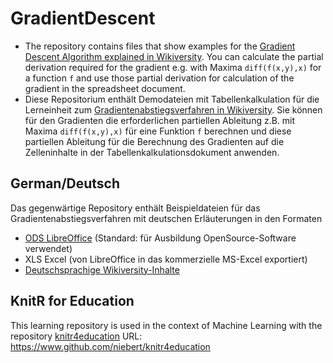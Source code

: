 # GradientDescent
* The repository contains files that show examples for the [Gradient Descent Algorithm explained in Wikiversity](https://en.wikiversity.org/wiki/Gradient_descent). You can calculate the partial derivation required for the gradient e.g. with Maxima `diff(f(x,y),x)` for a function `f` and use those partial derivation for calculation of the gradient in the spreadsheet document.
* Diese Repositorium enthält Demodateien mit Tabellenkalkulation für die Lerneinheit zum [Gradientenabstiegsverfahren in Wikiversity](https://de.wikiversity.org/wiki/Gradientenabstiegsverfahren). Sie können für den Gradienten die erforderlichen partiellen Ableitung z.B. mit Maxima `diff(f(x,y),x)` für eine Funktion `f` berechnen und diese partiellen Ableitung für die Berechnung des Gradienten auf die Zelleninhalte in der Tabellenkalkulationsdokument anwenden.


## German/Deutsch 
Das gegenwärtige Repository enthält Beispieldateien für das Gradientenabstiegsverfahren mit deutschen Erläuterungen in den Formaten
* [ODS LibreOffice](https://www.libreoffice.org) (Standard: für Ausbildung OpenSource-Software verwendet)
* XLS Excel (von LibreOffice in das kommerzielle MS-Excel exportiert)
* [Deutschsprachige Wikiversity-Inhalte](https://de.wikiversity.org/wiki/Gradientenabstiegsverfahren)

## KnitR for Education
This learning repository is used in the context of Machine Learning with the repository [knitr4education](https://www.github.com/niebert/knitr4education) URL: https://www.github.com/niebert/knitr4education   
